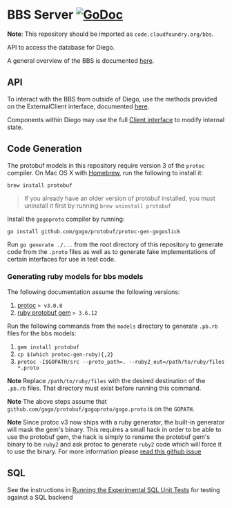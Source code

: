 # BBS Server [![GoDoc](https://godoc.org/github.com/cloudfoundry/bbs?status.svg)](https://godoc.org/github.com/cloudfoundry/bbs)

**Note**: This repository should be imported as `code.cloudfoundry.org/bbs`.

API to access the database for Diego.

A general overview of the BBS is documented [here](doc).

## API

To interact with the BBS from outside of Diego, use the methods provided on the
ExternalClient interface, documented [here](https://godoc.org/github.com/cloudfoundry/bbs#ExternalClient).

Components within Diego may use the full [Client interface](https://godoc.org/github.com/cloudfoundry/bbs#Client) to modify internal state.

## Code Generation

The protobuf models in this repository require version 3 of the `protoc` compiler.
On Mac OS X with [Homebrew](http://brew.sh/), run the following to install it:

```
brew install protobuf
```

> If you already have an older version of protobuf installed, you must
> uninstall it first by running `brew uninstall protobuf`

Install the `gogoproto` compiler by running:

```
go install github.com/gogo/protobuf/protoc-gen-gogoslick
```

Run `go generate ./...` from the root directory of this repository to generate code from the `.proto` files as well as to generate fake implementations of certain interfaces for use in test code.


### Generating ruby models for bbs models

The following documentation assume the following versions:

1. [protoc](https://developers.google.com/protocol-buffers/docs/downloads) `> v3.0.0`
2. [ruby protobuf gem](https://github.com/ruby-protobuf/protobuf) `> 3.6.12`

Run the following commands from the `models` directory to generate `.pb.rb`
files for the bbs models:

1. `gem install protobuf`
2. `cp $(which protoc-gen-ruby){,2}`
3. `protoc -I$GOPATH/src --proto_path=. --ruby2_out=/path/to/ruby/files *.proto`

**Note** Replace `/path/to/ruby/files` with the desired destination of the
`.pb.rb` files. That directory must exist before running this command.

**Note** The above steps assume that
`github.com/gogo/protobuf/gogoproto/gogo.proto` is on the `GOPATH`.

**Note** Since protoc v3 now ships with a ruby generator, the built-in
generator will mask the gem's binary. This requires a small hack in order to be
able to use the protobuf gem, the hack is simply to rename the protobuf gem's
binary to be `ruby2` and ask protoc to generate `ruby2` code which will force
it to use the binary. For more information please
[read this github issue](https://github.com/ruby-protobuf/protobuf/issues/341)

## SQL

See the instructions in [Running the Experimental SQL Unit Tests](https://github.com/cloudfoundry/diego-release/blob/develop/CONTRIBUTING.md#running-the-experimental-sql-unit-tests)
for testing against a SQL backend
